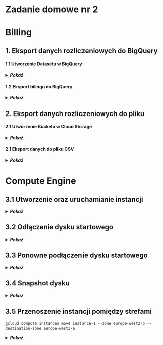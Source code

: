 # Zadanie domowe nr 2

# Billing

## 1. Eksport danych rozliczeniowych do BigQuery

#### 1.1 Utworzenie Datasetu w BigQuery

<details>
  <summary><b><i>Pokaż</i></b></summary>

![BigQuery](./img/20191208191122.jpg "BigQuery")
![BigQuery](./img/20191208190913.jpg "BigQuery")
</details>

#### 1.2 Eksport bilingu do BigQuery

<details>
  <summary><b><i>Pokaż</i></b></summary>

![BillingExport](./img/20191208184604.jpg "BillingExport")
![BillingExport](./img/20191208185404.jpg "BillingExport")
![BillingExport](./img/20191208185448.jpg "BillingExport")
</details>

## 2. Eksport danych rozliczeniowych do pliku

#### 2.1 Utworzenie Bucketa w Cloud Storage

<details>
  <summary><b><i>Pokaż</i></b></summary>

![CloudStorage](./img/20191208192059.jpg "CloudStorage")
![CloudStorage](./img/20191208192350.jpg "CloudStorage")
![CloudStorage](./img/20191208192457.jpg "CloudStorage")
![CloudStorage](./img/20191208192434.jpg "CloudStorage")
</details>

#### 2.1 Eksport danych do pliku CSV

<details>
  <summary><b><i>Pokaż</i></b></summary>

![CloudStorage](./img/20191208192726.jpg "CloudStorage")
![CloudStorage](./img/20191208192928.jpg "CloudStorage")
![CloudStorage](./img/20191208192936.jpg "CloudStorage")
</details>


# Compute Engine

## 3.1 Utworzenie oraz uruchamianie instancji

<details>
  <summary><b><i>Pokaż</i></b></summary>

![ComputeEngine](./img/20191208194255.jpg "ComputeEngine")
![ComputeEngine](./img/20191208194713.jpg "ComputeEngine")
![ComputeEngine](./img/20191208194821.jpg "ComputeEngine")
</details>

## 3.2 Odłączenie dysku startowego

<details>
  <summary><b><i>Pokaż</i></b></summary>

![ComputeEngine](./img/20191208195218.jpg "ComputeEngine")
![ComputeEngine](./img/20191208195232.jpg "ComputeEngine")
![ComputeEngine](./img/20191208195408.jpg "ComputeEngine")
</details>

## 3.3 Ponowne podłączenie dysku startowego

<details>
  <summary><b><i>Pokaż</i></b></summary>

![ComputeEngine](./img/20191208195425.jpg "ComputeEngine")
![ComputeEngine](./img/20191208195456.jpg "ComputeEngine")
![ComputeEngine](./img/20191208195520.jpg "ComputeEngine")
</details>

## 3.4 Snapshot dysku

<details>
  <summary><b><i>Pokaż</i></b></summary>

![ComputeEngine](./img/20191208200523.jpg "ComputeEngine")
![ComputeEngine](./img/20191208200614.jpg "ComputeEngine")
![ComputeEngine](./img/20191208200703.jpg "ComputeEngine")
</details>

## 3.5 Przenoszenie instancji pomiędzy strefami

```
gcloud compute instances move instance-1 --zone europe-west3-b --destination-zone europe-west3-a
```

<details>
  <summary><b><i>Pokaż</i></b></summary>

![ComputeEngine](./img/20191208201456.jpg "ComputeEngine")
![ComputeEngine](./img/20191208201813.jpg "ComputeEngine")
</details>